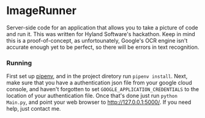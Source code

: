 # ImageRunner
Server-side code for an application that allows you to take a 
picture of code and run it. 
This was written for Hyland Software's hackathon.
Keep in mind this is a proof-of-concept, as unfortounately, Google's OCR engine isn't
accurate enough yet to be perfect, so there will be errors in text recognition.
### Running
First set up [pipenv](https://pipenv.readthedocs.io/en/latest/),
and in the project diretory run `pipenv install`. Next, make sure
that you have a authentication json file from your google cloud console, 
and haven't forgotten to set `GOOGLE_APPLICATION_CREDENTIALS`
to the location of your authentication file. Once that's done just run `python Main.py`,
and point your web browser to http://127.0.0.1:5000/. If you need help, just contact me.
